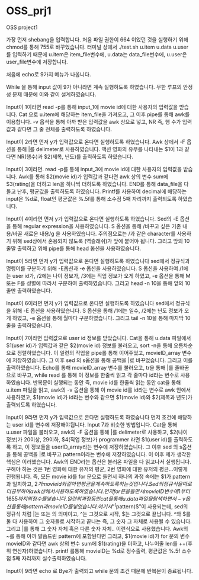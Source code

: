# OSS_prj1
OSS project1

가장 먼저 shebang을 입력합니다.
처음 파일 권한이 664 이었던 것을 실행하기 위해 chmod를 통해 755로 바꾸었습니다.
터미널 상에서 ./test.sh u.item u.data u.user를 입력하기 때문에 
u.item은 item_file변수에, u.data는 data_file변수에, u.user은 user_file변수에 저장합니다.

처음에 echo로 9가지 메뉴가 나옵니다.

While 을 통해 input 값이 9가 아니라면 계속 실행하도록 하였습니다. 무한 루프의 안정성 문제 때문에 이와 같이 설계하였습니다.

Input이 1이라면 read -p를 통해 input_1에 movie id에 대한 사용자의 입력값을 받습니다.
Cat 으로 u.item에 해당하는 item_file을 가져오고, 그 이후 pipe를 통해 awk를 이용합니다. -v 옵셕을 통해 아까 받은 입력값을 awk 상으로 넣고, NR 즉, 행 수가 입력값과 같다면 그 줄 전체를 출력하도록 하였습니다.

Input이 2라면 먼저 y가 입력값으로 온다면 실행하도록 하였습니다.
Awk 상에서 -F 옵션을 통해 |를 delimeter로 사용하였습니다. 액션 영화의 유무를 나타내는 $1이 1과 같다면 NR(행수)과 $2(제목, 년도)를 출력하도록 하였습니다.

Input이 3이라면. read -p를 통해 input_3에 movie id에 대한 사용자의 입력값을 받습니다.
Awk를 통해 $2(movie id)가 입력값과 같다면 awk 상의 변수 sum에 $3(rating)을 더하고 len을 하나씩 더하도록 하였습니다. END를 통해 data_file을 다 돌고 난후, 평균값을 출력하도록 하였습니다. Printf를 사용하여 decimal에 해당하는 input은 %d로, float인 평균값은 %.5f를 통해 소수점 5째 자리까지 출력되도록 하였습니다.

Input이 4이라면 먼저 y가 입력값으로 온다면 실행하도록 하였습니다.
Sed의 -E 옵션을 통해 regular expression을 사용하였습니다. S 옵션을 통해 /바꾸고 싶은 기존 내용/바꿀 새로운 내용/g 을 사용하였습니다. 주의점으로는 /과 같은 character를 사용하기 위해 sed상에서 혼용되지 않도록 \(역슬래쉬)가 앞에 붙어야 됩니다. 그리고 앞의 10줄말 출력하고 위해 pipe를 통해 head 옵션을 사용하였습니다.

Input이 5라면 먼저 y가 입력값으로 온다면 실행하도록 하였습니다
sed에서 정규식과 명령어를 구분하기 위해 -E옵션과 -e 옵션을 사용하였습니다.
S 옵션을 사용하여 /1에는 user id가, /2에는 나이 정보가, /3에는 직업 정보가 오게 하였고, -e 옵션을 통해 M또는 F를 성별에 따라서 구분하여 출력하였습니다. 그리고 head -n 10을 통해 앞의 10줄만 출력하였습니다.

Input이 6이라면 먼저 y가 입력값으로 온다면 실행하도록 하였습니다
sed에서 정규식을 위해 -E 옵션을 사용하였습니다. S 옵션을 통해 /1에는 일수, /2에는 년도 정보가 오게 하였고, -e 옵션을 통해 월마다 구분하였습니다. 그리고 tail -n 10을 통해 마지막 10줄을 출력하였습니다.

Input이 7이라면 입력값으로 user id 정보를 받았습니다.
Cat을 통해 u.data 파일에서 $1(user id)가 입력값과 같은 $2(movie id) 정보를 불러오고, sort -n을 통해 오름차순으로 정렬하였습니다. 이 일련의 작업을 pipe롤 통해 이어주었고, movieID_array 변수에 저장하였습니다. 그 이후 sed 의 s옵션을 통해 공백을 |로 바꾸었습니다. 그리고 이를 출력하였습니다.
Echo를 통해 movieID_array 변수를 불러오고, tr을 통해 |를 줄바꿈으로 바꾸고, while read 를 통해 이 정보를 한줄씩 읽고 각 줄마다 id라는 변수로 사용하였습니다. 
반복문이 실행되는 동안 즉, movie id를 한줄씩 읽는 동안 cat을 통해 u.item 파일을 읽고, awk의 -v 옵션을 통해 이 movie id를 id라는 변수로 awk 안에서 사용하였고, $1(movie id)가 id라는 변수와 같으면 $1(movie id)와 $2(제목과 년도)가 출력되도록 하였습니다.

Input이 9라면 먼저 y가 입력값으로 온다면 실행하도록 하였습니다
먼저 조건에 해당하는 user id를 변수에 저장해야됩니다. 
Input 7과 비슷한 방법입니다. Cat을 통해 u.user 파일을 불러오고, awk의 -F 옵션을 통해 |를 delimeter로 사용하고, $2(나이 정보)가 20이상, 29이하, $4(직업 정보)가 programmer 라면 $1(user id)를 출력하도록 하고, 이 정보들을 userID_array라는 변수에 저장하였습니다. 그 이후 sed 의 s옵션을 통해 공백을 |로 바꾸고 pattern이라는 변수에 저장하였습니다.
이 이후 제가 생각한 핵심은 이러했습니다. Awk의 END라는 옵션은 불러온 파일을 다 읽고나서 실행됩니다. 구해야 하는 것은 1번 영화에 대한 유저의 평균, 2번 영화에 대한 유저의 평균…이렇게 진행됩니다.  즉, 모든 movie id를 for 문으로 돌면서 하나의 과정 속에는 $1가 pattern과 일치하고, $2가 movie id와 같아면 평균을 계속하도록 하는 것입니다. Sed의 정규식을 따로 더 공부하여 awk 상에서 사용하도록 하였습니다. 
먼저 for문을 돌면서 movieID 변수에 1부터 1655까지의 정수를 넣습니다. 일련의 과정동안 cat을 통해 u.data 파일을 탐색하면서 -v 옵션을 통해 pattern과 movieID를 넣었습니다. 여기서 “^($pattern)$”이 사용되는데, sed의 정규식 처럼 |는 또는 의 의미이고, ^는 그것으로 시작, $는 그것으로 끝납니다. ^와 $를 둘 다 사용하여 그 숫자들로 시작하고 끝나는 즉, 그 숫자 그 자체로 사용될 수 있습니다. 그리고 |를 통해 그 숫자 자체 혹은 다른 숫자 자체.. 이런식으로 사용했습니다. Awk의 ~를 통해 아까 말씀드린 pattern에 포함된다면 그리고, $1(movie id)가 for 문의 변수 movieID와 같다면 awk 상의 변수 sum에 $1(rating)을 더하고, 나누어줄 len를 ++(후위 연산자)하였습니다. printf 를통해 movieID는 %d로 정수출력, 평균값은 %.5f 소수점 5째 자리까지 실수출력하였습니다. 

Input이 9라면 echo 로 Bye가 출력되고 while 문의 조건 때문에 반복문이 종료됩니다.
